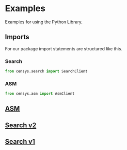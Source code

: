 # Examples

Examples for using the Python Library.

## Imports

For our package import statements are structured like this.

### Search

```python
from censys.search import SearchClient
```

### ASM

```python
from censys.asm import AsmClient
```

## [ASM](asm)

## [Search v2](v2)

## [Search v1](v1)
